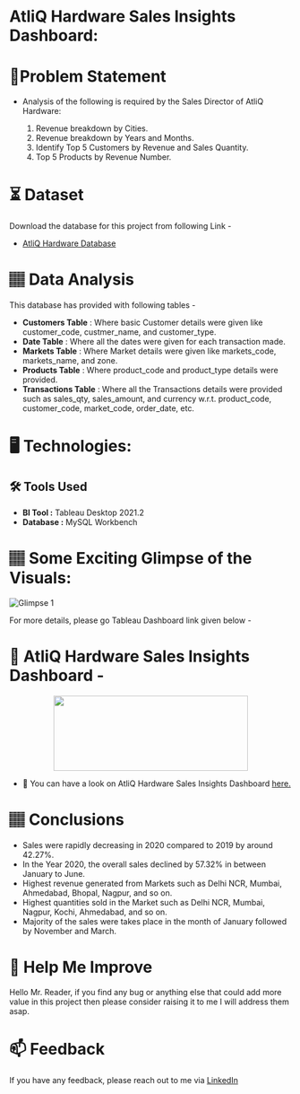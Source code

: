 # AtliQ Hardware Sales Insights Dashboard:

# 📝Problem Statement
* Analysis of the following is required by the Sales Director of AtliQ Hardware:

  1. Revenue breakdown by Cities.
  2. Revenue breakdown by Years and Months.
  3. Identify Top 5 Customers by Revenue and Sales Quantity.
  4. Top 5 Products by Revenue Number.

# ⏳ Dataset
Download the database for this project from following Link -
* [AtliQ Hardware Database](https://github.com/Lokesh-Attarde/Project-AtliQ_Hardware_Sales_Insights_Dashboard/blob/bf7b10db26e03a0f6ca98cb857360d6973939b7e/db_dump.sql)

# 🏽‍ Data Analysis
This database has provided with following tables -
* **Customers Table** : Where basic Customer details were given like customer_code, custmer_name, and customer_type.
* **Date Table** : Where all the dates were given for each transaction made. 
* **Markets Table** : Where Market details were given like markets_code, markets_name, and zone.
* **Products Table** : Where product_code and product_type details were provided.
* **Transactions Table** : Where all the Transactions details were provided such as sales_qty, sales_amount, and currency w.r.t. product_code, customer_code, market_code, order_date, etc.

# 🖥️ Technologies:
## 🛠️ Tools Used
* **BI Tool :** Tableau Desktop 2021.2
* **Database :** MySQL Workbench

# 🏽‍ Some Exciting Glimpse of the Visuals:
![Glimpse 1](https://user-images.githubusercontent.com/84115928/139387771-1f3f8a43-6712-4868-9a9b-aa47c71fb2c3.gif)

For more details, please go Tableau Dashboard link given below -

# 🎯 AtliQ Hardware Sales Insights Dashboard -
<p align="center">
  <img width="347" height="134" src="https://user-images.githubusercontent.com/84115928/139377259-13745549-b54d-480a-96ff-9470f51b8f30.png">
</p>

- 🌱 You can have a look on AtliQ Hardware Sales Insights Dashboard [here.](https://public.tableau.com/views/ProjectSales_Insights_Dashboard/DashboardSalesInsight?:language=en-US&:display_count=n&:origin=viz_share_link)


# 🏽‍ Conclusions
* Sales were rapidly decreasing in 2020 compared to 2019 by around 42.27%.
* In the Year 2020, the overall sales declined by 57.32% in between January to June.
* Highest revenue generated from Markets such as Delhi NCR, Mumbai, Ahmedabad, Bhopal, Nagpur, and so on.
* Highest quantities sold in the Market such as Delhi NCR, Mumbai, Nagpur, Kochi, Ahmedabad, and so on.
* Majority of the sales were takes place in the month of January followed by November and March.

# 🎉 Help Me Improve
Hello Mr. Reader, if you find any bug or anything else that could add more value in this project then please consider raising it to me I will address them asap.
  
# 📫 Feedback
If you have any feedback, please reach out to me via [LinkedIn](https://www.linkedin.com/in/lokesh-attarde-145086141/)
